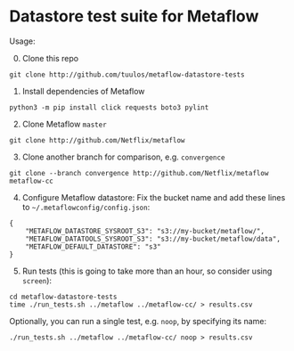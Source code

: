 
# Datastore test suite for Metaflow

Usage:

0. Clone this repo
```
git clone http://github.com/tuulos/metaflow-datastore-tests
```

1. Install dependencies of Metaflow
```
python3 -m pip install click requests boto3 pylint
```

2. Clone Metaflow `master`
```
git clone http://github.com/Netflix/metaflow
```

3. Clone another branch for comparison, e.g. `convergence`
```
git clone --branch convergence http://github.com/Netflix/metaflow metaflow-cc
```

4. Configure Metaflow datastore: Fix the bucket name and add these lines to `~/.metaflowconfig/config.json`:
```
{
    "METAFLOW_DATASTORE_SYSROOT_S3": "s3://my-bucket/metaflow/",
    "METAFLOW_DATATOOLS_SYSROOT_S3": "s3://my-bucket/metaflow/data",
    "METAFLOW_DEFAULT_DATASTORE": "s3"
}
```

5. Run tests (this is going to take more than an hour, so consider using `screen`):
```
cd metaflow-datastore-tests
time ./run_tests.sh ../metaflow ../metaflow-cc/ > results.csv
```

Optionally, you can run a single test, e.g. `noop`, by specifying its name:
```
./run_tests.sh ../metaflow ../metaflow-cc/ noop > results.csv
```

